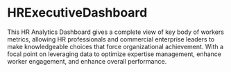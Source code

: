 # HRExecutiveDashboard
This HR Analytics Dashboard gives a complete view of key body of workers metrics, allowing HR professionals and commercial enterprise leaders to make knowledgeable choices that force organizational achievement. With a focal point on leveraging data to optimize expertise management, enhance worker engagement, and enhance overall performance.
